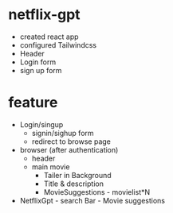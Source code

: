 # netflix-gpt

- created react app
- configured Tailwindcss
- Header
- Login form
- sign up form




# feature

- Login/singup
   - signin/sighup form
   - redirect to browse page
- browser (after authentication)
   - header
   - main movie
        - Tailer in Background
        - Title & description
        - MovieSuggestions
              - movielist*N
- NetflixGpt
      - search Bar
      - Movie suggestions
